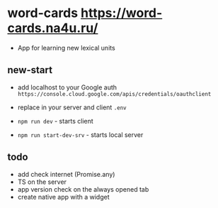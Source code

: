 # word-cards https://word-cards.na4u.ru/

- App for learning new lexical units

## new-start

- add localhost to your Google auth `https://console.cloud.google.com/apis/credentials/oauthclient`
- replace <your-google-client-id> in your server and client `.env`

- `npm run dev` - starts client
- `npm run start-dev-srv` - starts local server

todo
-----
- add check internet (Promise.any)
- TS on the server
- app version check on the always opened tab
- create native app with a widget
